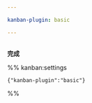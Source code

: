 ```yaml
---

kanban-plugin: basic

---
```


## 

**完成**




%% kanban:settings
```
{"kanban-plugin":"basic"}
```
%%